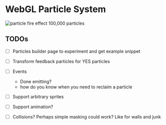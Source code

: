 # WebGL Particle System

![particle fire effect 100,000 particles](./particles-webgl.gif)

## TODOs

* [ ] Particles builder page to experiment and get example snippet
* [ ] Transform feedback particles for YES particles
* [ ] Events
   - Done emitting?
   - how do you know when you need to reclaim a particle
* [ ] Support arbitrary sprites
* [ ] Support animation?
* [ ] Collisions? Perhaps simple masking could work? Like for walls and junk

